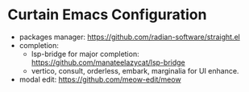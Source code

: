 # Curtain Emacs Configuration

- packages manager: https://github.com/radian-software/straight.el
- completion:
  - lsp-bridge for major completion: https://github.com/manateelazycat/lsp-bridge
  - vertico, consult, orderless, embark, marginalia for UI enhance.
- modal edit: https://github.com/meow-edit/meow

